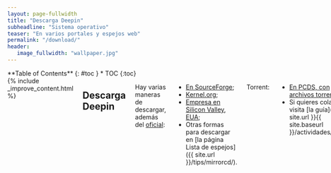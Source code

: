 ```yaml
---
layout: page-fullwidth
title: "Descarga Deepin"
subheadline: "Sistema operativo"
teaser: "En varios portales y espejos web"
permalink: "/download/"
header:
   image_fullwidth: "wallpaper.jpg"
---
```

<div class="row">
<div class="medium-4 medium-push-8 columns" markdown="1">
<div class="panel radius" markdown="1">
**Table of Contents**
{: #toc }
*  TOC
{:toc}
</div>
</div><!-- /.medium-4.columns -->

<div class="medium-8 medium-pull-4 columns" markdown="1">
{% include _improve_content.html %}


## Descarga Deepin

Hay varias maneras de descargar, además del [oficial](https://www.deepin.org/en/download/):

* [En SourceForge](https://sourceforge.net/projects/deepin/);
* [Kernel.org](http://mirrors.kernel.org/deepin-cd/);
* [Empresa en Silicon Valley, EUA](http://mirror1.sjc02.svwh.net/deepin-cd/);
* Otras formas para descargar en [la página Lista de espejos]({{ site.url }}/tips/mirrorcd/).

Torrent:

* [En PCDS, con archivos torrent](http://www.pcds.fi/downloads/iso/debianbased/deepin/about.deepin.debian.html);
* Si quieres colaborar, visita [la guía]({{ site.url }}{{ site.baseurl }}/actividades/torrent).

Para descargar vía torrent es necesario un cliente compatible y comprobar la mayor cantidad de semillas, clientes encargadas de distribuir los archivos hacia otros clientes.

<a class="radius button small" href="{{ site.url }}{{ site.baseurl }}/manual/sabores/">¿Quieres usar otro sistema con Deepin preinstalado? Revisa la página "Sabores"›</a>

## Preparación

Cuando tengas el archivo ISO, utiliza una aplicación para copiar los archivos al USB o DVD (no CD) con la aplicación que prefieras.

Si no conoces, te [damos una mano]({{ site.url }}/manual/discoarranque/).

<a class="radius button small" href="{{ site.url }}{{ site.baseurl }}/instalacion/">Continúa con la instalación ›</a>

{% include _improve_content.html %}

</div><!-- /.medium-8.columns -->
</div><!-- /.row -->
